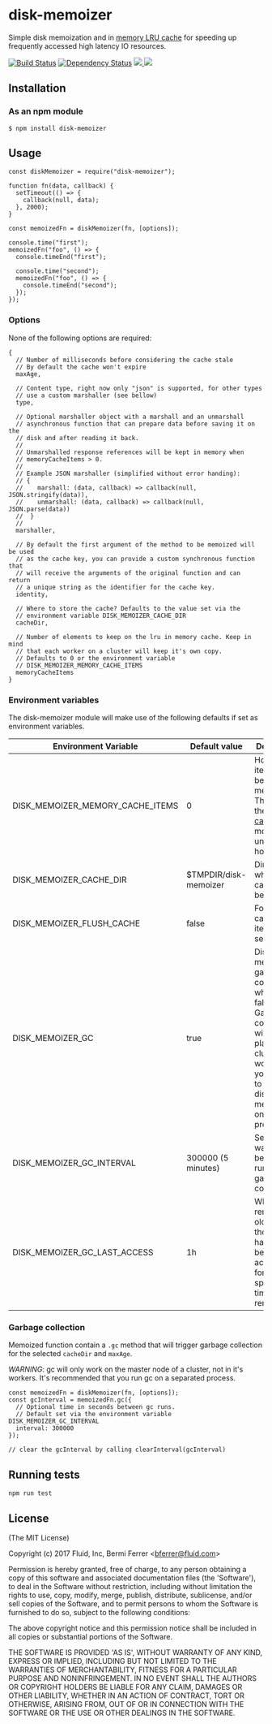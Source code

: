 # disk-memoizer

Simple disk memoization and in [memory LRU cache](https://www.npmjs.com/package/lru-cache) for speeding up frequently accessed high latency IO resources.


[![Build Status](https://api.travis-ci.org/bermi/disk-memoizer.svg)](http://travis-ci.org/bermi/disk-memoizer)  [![Dependency Status](https://david-dm.org/bermi/disk-memoizer.svg)](https://david-dm.org/bermi/disk-memoizer) [![](http://img.shields.io/npm/v/disk-memoizer.svg) ![](http://img.shields.io/npm/dm/disk-memoizer.svg)](https://www.npmjs.org/package/disk-memoizer)


## Installation

### As an npm module

    $ npm install disk-memoizer

## Usage

    const diskMemoizer = require("disk-memoizer");

    function fn(data, callback) {
      setTimeout(() => {
        callback(null, data);
      }, 2000);
    }

    const memoizedFn = diskMemoizer(fn, [options]);

    console.time("first");
    memoizedFn("foo", () => {
      console.timeEnd("first");

      console.time("second");
      memoizedFn("foo", () => {
        console.timeEnd("second");
      });
    });

### Options

None of the following options are required:

    {
      // Number of milliseconds before considering the cache stale
      // By default the cache won't expire
      maxAge,

      // Content type, right now only "json" is supported, for other types
      // use a custom marshaller (see bellow)
      type,

      // Optional marshaller object with a marshall and an unmarshall
      // asynchronous function that can prepare data before saving it on the
      // disk and after reading it back.
      //
      // Unmarshalled response references will be kept in memory when
      // memoryCacheItems > 0.
      //
      // Example JSON marshaller (simplified without error handing):
      // {
      //    marshall: (data, callback) => callback(null, JSON.stringify(data)),
      //    unmarshall: (data, callback) => callback(null, JSON.parse(data))
      //  }
      //
      marshaller,

      // By default the first argument of the method to be memoized will be used
      // as the cache key, you can provide a custom synchronous function that
      // will receive the arguments of the original function and can return
      // a unique string as the identifier for the cache key.
      identity,

      // Where to store the cache? Defaults to the value set via the
      // environment variable DISK_MEMOIZER_CACHE_DIR
      cacheDir,

      // Number of elements to keep on the lru in memory cache. Keep in mind
      // that each worker on a cluster will keep it's own copy.
      // Defaults to 0 or the environment variable
      // DISK_MEMOIZER_MEMORY_CACHE_ITEMS
      memoryCacheItems
    }


### Environment variables

The disk-memoizer module will make use of the following defaults if set as
environment variables.

| Environment Variable | Default value | Description |
|---|---|---|
| DISK_MEMOIZER_MEMORY_CACHE_ITEMS | 0 | How many items should be kept in memory. This uses the [lru-cache](https://www.npmjs.com/package/lru-cache) module under the hood |
| DISK_MEMOIZER_CACHE_DIR | $TMPDIR/disk-memoizer | Directory where the cache will be stored. |
| DISK_MEMOIZER_FLUSH_CACHE | false | Forces re-caching items when set to true. |
| DISK_MEMOIZER_GC | true | Disables memoization garbage collection when set to false. Garbage collection will not take place on cluster workers, so you'll have to require disk-memoizer on a master process. |
| DISK_MEMOIZER_GC_INTERVAL | 300000 (5 minutes) | Seconds to wait between running the garbage collector. |
| DISK_MEMOIZER_GC_LAST_ACCESS | 1h | When removing old files only those that have not been accessed for the specified time will be removed. |



### Garbage collection

Memoized function contain a `.gc` method that will trigger garbage collection
for the selected `cacheDir` and `maxAge`.

*WARNING*: gc will only work on the master node of a cluster,
not in it's workers. It's recommended that you run gc on a separated process.


    const memoizedFn = diskMemoizer(fn, [options]);
    const gcInterval = memoizedFn.gc({
      // Optional time in seconds between gc runs.
      // Default set via the environment variable DISK_MEMOIZER_GC_INTERVAL
      interval: 300000
    });

    // clear the gcInterval by calling clearInterval(gcInterval)


## Running tests

    npm run test

## License

(The MIT License)

Copyright (c) 2017 Fluid, Inc, Bermi Ferrer &lt;bferrer@fluid.com&gt;

Permission is hereby granted, free of charge, to any person obtaining
a copy of this software and associated documentation files (the
'Software'), to deal in the Software without restriction, including
without limitation the rights to use, copy, modify, merge, publish,
distribute, sublicense, and/or sell copies of the Software, and to
permit persons to whom the Software is furnished to do so, subject to
the following conditions:

The above copyright notice and this permission notice shall be
included in all copies or substantial portions of the Software.

THE SOFTWARE IS PROVIDED 'AS IS', WITHOUT WARRANTY OF ANY KIND,
EXPRESS OR IMPLIED, INCLUDING BUT NOT LIMITED TO THE WARRANTIES OF
MERCHANTABILITY, FITNESS FOR A PARTICULAR PURPOSE AND NONINFRINGEMENT.
IN NO EVENT SHALL THE AUTHORS OR COPYRIGHT HOLDERS BE LIABLE FOR ANY
CLAIM, DAMAGES OR OTHER LIABILITY, WHETHER IN AN ACTION OF CONTRACT,
TORT OR OTHERWISE, ARISING FROM, OUT OF OR IN CONNECTION WITH THE
SOFTWARE OR THE USE OR OTHER DEALINGS IN THE SOFTWARE.